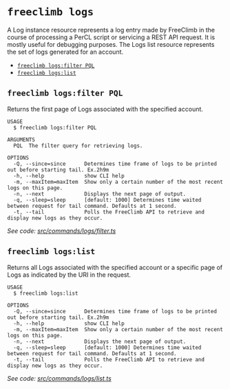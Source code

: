 `freeclimb logs`
================

A Log instance resource represents a log entry made by FreeClimb in the course of processing a PerCL script or servicing a REST API request. It is mostly useful for debugging purposes. The Logs list resource represents the set of logs generated for an account.

* [`freeclimb logs:filter PQL`](#freeclimb-logsfilter-pql)
* [`freeclimb logs:list`](#freeclimb-logslist)

## `freeclimb logs:filter PQL`

Returns the first page of Logs associated with the specified account.

```
USAGE
  $ freeclimb logs:filter PQL

ARGUMENTS
  PQL  The filter query for retrieving logs.

OPTIONS
  -Q, --since=since      Determines time frame of logs to be printed out before starting tail. Ex.2h9m
  -h, --help             show CLI help
  -m, --maxItem=maxItem  Show only a certain number of the most recent logs on this page.
  -n, --next             Displays the next page of output.
  -q, --sleep=sleep      [default: 1000] Determines time waited between request for tail command. Defaults at 1 second.
  -t, --tail             Polls the FreeClimb API to retrieve and display new logs as they occur.
```

_See code: [src/commands/logs/filter.ts](https://github.com/FreeClimbAPI/freeclimb-cli/blob/v0.4.0/src/commands/logs/filter.ts)_

## `freeclimb logs:list`

Returns all Logs associated with the specified account or a specific page of Logs as indicated by the URI in the request.

```
USAGE
  $ freeclimb logs:list

OPTIONS
  -Q, --since=since      Determines time frame of logs to be printed out before starting tail. Ex.2h9m
  -h, --help             show CLI help
  -m, --maxItem=maxItem  Show only a certain number of the most recent logs on this page.
  -n, --next             Displays the next page of output.
  -q, --sleep=sleep      [default: 1000] Determines time waited between request for tail command. Defaults at 1 second.
  -t, --tail             Polls the FreeClimb API to retrieve and display new logs as they occur.
```

_See code: [src/commands/logs/list.ts](https://github.com/FreeClimbAPI/freeclimb-cli/blob/v0.4.0/src/commands/logs/list.ts)_
